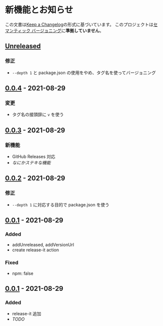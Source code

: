 # 新機能とお知らせ

この文書は[Keep a Changelog](https://keepachangelog.com/ja/1.0.0/)の形式に基づいています。
このプロジェクトは[セマンティック バージョニング](https://semver.org/lang/ja/spec/v2.0.0.html)に**準拠していません**。

## [Unreleased]

### 修正

- `--depth 1` と package.json の使用をやめ、タグ名を使ってバージョニング

## [0.0.4] - 2021-08-29

### 変更

- タグ名の接頭辞に `v` を使う

## [0.0.3] - 2021-08-29

### 新機能

- GitHub Releases 対応
- _なにかステキな機能_

## [0.0.2] - 2021-08-29

### 修正

- `--depth 1` に対応する目的で package.json を使う

## [0.0.1] - 2021-08-29

### Added

- addUnreleased, addVersionUrl
- create release-it action

### Fixed

- npm: false

## [0.0.1] - 2021-08-29

### Added

- release-it 追加
- _TODO_

[0.0.4]: https://github.com/kou029w/_/compare/0.0.3...v0.0.4
[0.0.3]: https://github.com/kou029w/_/compare/0.0.2...0.0.3
[0.0.2]: https://github.com/kou029w/_/compare/0.0.1...0.0.2
[0.0.1]: https://github.com/kou029w/_/tree/0.0.1
[unreleased]: https://github.com/kou029w/_/compare/v0.0.4...HEAD
